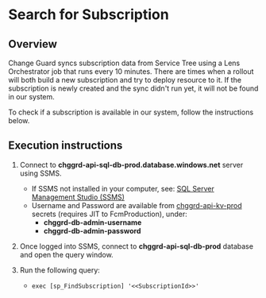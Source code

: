 ﻿# Search for Subscription

## Overview

Change Guard syncs subscription data from Service Tree using a Lens Orchestrator job that runs every 10 minutes.
There are times when a rollout will both build a new subscription and try to deploy resource to it.
If the subscription is newly created and the sync didn't run yet, it will not be found in our system.

To check if a subscription is available in our system, follow the instructions below.

## Execution instructions

1. Connect to **chggrd-api-sql-db-prod.database.windows.net** server using SSMS.
    - If SSMS not installed in your computer,
      see: [SQL Server Management Studio (SSMS)](https://learn.microsoft.com/en-us/sql/ssms/download-sql-server-management-studio-ssms)
    - Username and Password are available
      from [chggrd-api-kv-prod](https://ms.portal.azure.com/#@MSAzureCloud.onmicrosoft.com/resource/subscriptions/8830ba56-a476-4d01-b6ac-d3ee790383dc/resourceGroups/chggrd-api-prod-westus2/providers/Microsoft.KeyVault/vaults/chggrd-api-kv-prod)
      secrets (requires JIT to FcmProduction), under:
        - **chggrd-db-admin-username**
        - **chggrd-db-admin-password**

2. Once logged into SSMS, connect to **chggrd-api-sql-db-prod** database and open the query window.
3. Run the following query:
    - ``` exec [sp_FindSubscription] '<<SubscriptionId>>' ```